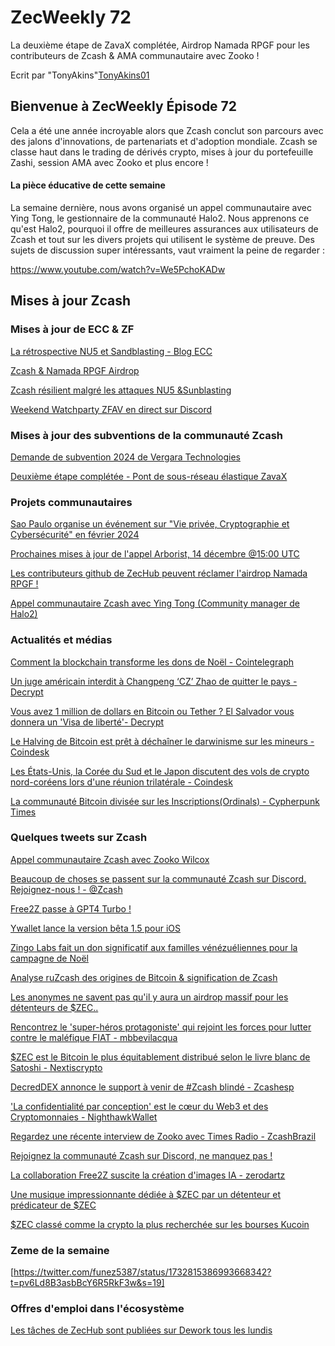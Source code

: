 # ZecWeekly 72

La deuxième étape de ZavaX complétée, Airdrop Namada RPGF pour les contributeurs de Zcash & AMA communautaire avec Zooko !

Ecrit par "TonyAkins"[TonyAkins01](https://twitter.com/TonyAkins01)


## Bienvenue à ZecWeekly Épisode 72

Cela a été une année incroyable alors que Zcash conclut son parcours avec des jalons d'innovations, de partenariats et d'adoption mondiale. Zcash se classe haut dans le trading de dérivés crypto, mises à jour du portefeuille Zashi, session AMA avec Zooko et plus encore !


#### La pièce éducative de cette semaine

La semaine dernière, nous avons organisé un appel communautaire avec Ying Tong, le gestionnaire de la communauté Halo2. Nous apprenons ce qu'est Halo2, pourquoi il offre de meilleures assurances aux utilisateurs de Zcash et tout sur les divers projets qui utilisent le système de preuve. Des sujets de discussion super intéressants, vaut vraiment la peine de regarder :

https://www.youtube.com/watch?v=We5PchoKADw



## Mises à jour Zcash

### Mises à jour de ECC & ZF

[La rétrospective NU5 et Sandblasting - Blog ECC](https://electriccoin.co/blog/a-look-back-nu5-and-network-sandblasting/)

[Zcash & Namada RPGF Airdrop](https://forum.zcashcommunity.com/t/zcashers-namadas-rpgf-drop/46211)

[Zcash résilient malgré les attaques NU5 &Sunblasting](https://twitter.com/ElectricCoinCo/status/1732914385876640229)

[Weekend Watchparty ZFAV en direct sur Discord](https://twitter.com/ZFAVClub/status/1733834346526650687) 



### Mises à jour des subventions de la communauté Zcash

[Demande de subvention 2024 de Vergara Technologies](https://forum.zcashcommunity.com/t/vergara-technologies-2024-grant-application/46206?utm_source=dlvr.it&utm_medium=twitter)

[Deuxième étape complétée - Pont de sous-réseau élastique ZavaX](https://forum.zcashcommunity.com/t/zcash-elastic-subnet-bridge-on-avalanche/44220/53?u=mrkit2u)



### Projets communautaires

[Sao Paulo organise un événement sur "Vie privée, Cryptographie et Cybersécurité" en février 2024](https://twitter.com/zcashbrazil/status/1732903118940061942)

[Prochaines mises à jour de l'appel Arborist, 14 décembre @15:00 UTC](https://zfnd.org/arborist-calls/)

[Les contributeurs github de ZecHub peuvent réclamer l'airdrop Namada RPGF !](https://twitter.com/ZecHub/status/1732883847694475539)

[Appel communautaire Zcash avec Ying Tong (Community manager de Halo2)](https://www.youtube.com/watch?v=We5PchoKADw)


### Actualités et médias

[Comment la blockchain transforme les dons de Noël - Cointelegraph](https://cointelegraph.com/explained/how-blockchain-transforms-christmas-giving)

[Un juge américain interdit à Changpeng ‘CZ’ Zhao de quitter le pays - Decrypt](https://decrypt.co/209060?p=209060)

[Vous avez 1 million de dollars en Bitcoin ou Tether ? El Salvador vous donnera un 'Visa de liberté'- Decrypt](https://decrypt.co/209122/el-salvador-passport-cough-up-1m-bitcoin-tether)

[Le Halving de Bitcoin est prêt à déchaîner le darwinisme sur les mineurs - Coindesk](https://www.coindesk.com/business/2023/12/08/bitcoin-halving-is-poised-to-unleash-darwinism-on-miners) 

[Les États-Unis, la Corée du Sud et le Japon discutent des vols de crypto nord-coréens lors d'une réunion trilatérale - Coindesk](https://www.coindesk.com/policy/2023/12/09/us-south-korea-japan-discuss-north-korean-crypto-thefts-in-trilateral-meeting)

[La communauté Bitcoin divisée sur les Inscriptions(Ordinals) - Cypherpunk Times](https://www.cypherpunktimes.com/crypto-in-view-bitcoin-community-split-and-a-recap-of-the-weeks-crypto-events/)



### Quelques tweets sur Zcash

[Appel communautaire Zcash avec Zooko Wilcox](https://www.youtube.com/watch?v=jRazvhitueg)

[Beaucoup de choses se passent sur la communauté Zcash sur Discord. Rejoignez-nous ! - @Zcash](https://twitter.com/zcash/status/1732460745265184905)

[Free2Z passe à GPT4 Turbo !](https://twitter.com/free2zcash/status/1733607714549547336)

[Ywallet lance la version bêta 1.5 pour iOS](https://twitter.com/ywallet_2021/status/1733760619172798949)

[Zingo Labs fait un don significatif aux familles vénézuéliennes pour la campagne de Noël](https://twitter.com/gordonesTV/status/1732886950401479146)

[Analyse ruZcash des origines de Bitcoin & signification de Zcash](https://twitter.com/ruzcash/status/1733855157538975948)

[Les anonymes ne savent pas qu'il y aura un airdrop massif pour les détenteurs de $ZEC..](https://twitter.com/lukas_kozak_/status/1733661683267014689)

[Rencontrez le 'super-héros protagoniste' qui rejoint les forces pour lutter contre le maléfique FIAT - mbbevilacqua](https://twitter.com/mbbevilacqua/status/1732926162890850315)

[$ZEC est le Bitcoin le plus équitablement distribué selon le livre blanc de Satoshi - Nextiscrypto](https://twitter.com/nextiscrypto/status/1732355163418186144)

[DecredDEX annonce le support à venir de #Zcash blindé - Zcashesp](https://twitter.com/zcashesp/status/1733124272330101110)

['La confidentialité par conception' est le cœur du Web3 et des Cryptomonnaies - NighthawkWallet](https://twitter.com/NighthawkWallet/status/1732987748468863325)

[Regardez une récente interview de Zooko avec Times Radio - ZcashBrazil](https://www.youtube.com/watch?v=lpd6KFuxA0w)

[Rejoignez la communauté Zcash sur Discord, ne manquez pas !](https://twitter.com/zcash/status/1732460745265184905)

[La collaboration Free2Z suscite la création d'images IA - zerodartz](https://twitter.com/zerodartz/status/1732848354298618260)

[Une musique impressionnante dédiée à $ZEC par un détenteur et prédicateur de $ZEC](https://twitter.com/TheZebraLounge/status/1731010658664071488)

[$ZEC classé comme la crypto la plus recherchée sur les bourses Kucoin](https://twitter.com/gordonesTV/status/1731672915735621657)




### Zeme de la semaine

[https://twitter.com/funez5387/status/1732815386993668342?t=pv6Ld8B3asbBcY6R5RkF3w&s=19]


### Offres d'emploi dans l'écosystème 

[Les tâches de ZecHub sont publiées sur Dework tous les lundis](https://app.dework.xyz/zechub-2424)